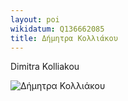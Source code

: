 ```yaml
---
layout: poi
wikidatum: Q136662085
title: Δήμητρα Κολλιάκου
---
```


Dimitra Kolliakou

![Δήμητρα Κολλιάκου](https://bookpress.gr/images/2022/10-OKTOVRIOS/eliana_2.jpg)
